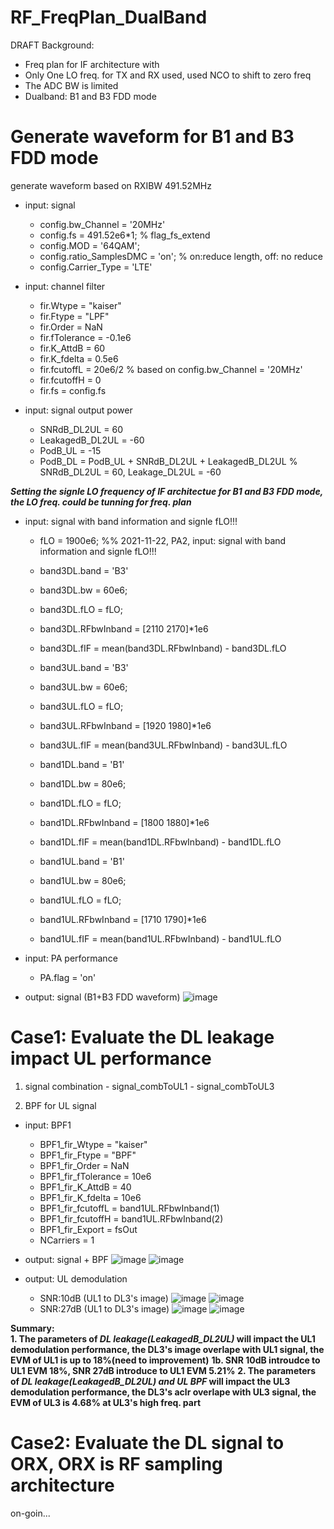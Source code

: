 # RF_FreqPlan_DualBand

DRAFT
Background: 
- Freq plan for IF architecture with 
- Only One LO freq. for TX and RX used, used NCO to shift to zero freq
- The ADC BW is limited
- Dualband: B1 and B3 FDD mode

# Generate waveform for B1 and B3 FDD mode
  generate waveform based on RXIBW 491.52MHz
  - input: signal
    - config.bw_Channel = '20MHz'
    - config.fs = 491.52e6*1; % flag_fs_extend
    - config.MOD = '64QAM';
    - config.ratio_SamplesDMC = 'on'; % on:reduce length, off: no reduce
    - config.Carrier_Type = 'LTE'

 - input: channel filter
    - fir.Wtype = "kaiser"
    - fir.Ftype = "LPF"
    - fir.Order = NaN
    - fir.fTolerance = -0.1e6
    - fir.K_AttdB = 60
    - fir.K_fdelta = 0.5e6
    - fir.fcutoffL = 20e6/2 % based on config.bw_Channel = '20MHz'
    - fir.fcutoffH = 0
    - fir.fs = config.fs

  - input: signal output power
    - SNRdB_DL2UL = 60
    - LeakagedB_DL2UL = -60
    - PodB_UL = -15
    - PodB_DL = PodB_UL + SNRdB_DL2UL + LeakagedB_DL2UL % SNRdB_DL2UL = 60, Leakage_DL2UL = -60

**_Setting the signle LO frequency of IF architectue for B1 and B3 FDD mode, the LO freq. could be tunning for freq. plan_**
  - input: signal with band information and signle fLO!!!
    - fLO = 1900e6; %% 2021-11-22, PA2, input: signal with band information and signle fLO!!!
    
    - band3DL.band = 'B3'
    - band3DL.bw = 60e6;
    - band3DL.fLO = fLO;
    - band3DL.RFbwInband = [2110 2170]*1e6
    - band3DL.fIF = mean(band3DL.RFbwInband) - band3DL.fLO

    - band3UL.band = 'B3'
    - band3UL.bw = 60e6;
    - band3UL.fLO = fLO;
    - band3UL.RFbwInband = [1920 1980]*1e6
    - band3UL.fIF = mean(band3UL.RFbwInband) - band3UL.fLO

    - band1DL.band = 'B1'
    - band1DL.bw = 80e6;
    - band1DL.fLO = fLO;
    - band1DL.RFbwInband = [1800 1880]*1e6
    - band1DL.fIF = mean(band1DL.RFbwInband) - band1DL.fLO

    - band1UL.band = 'B1'
    - band1UL.bw = 80e6;
    - band1UL.fLO = fLO;
    - band1UL.RFbwInband = [1710 1790]*1e6
    - band1UL.fIF = mean(band1UL.RFbwInband) - band1UL.fLO

  - input: PA performance
     - PA.flag = 'on'
 
  - output: signal (B1+B3 FDD waveform)
![image](https://user-images.githubusercontent.com/87049112/143376793-9d1fefa2-5987-4e5e-810e-6fc84f19c938.png)

# Case1: Evaluate the DL leakage impact UL performance
  1. signal combination
    - signal_combToUL1
    - signal_combToUL3

  2. BPF for UL signal
  - input: BPF1
    - BPF1_fir_Wtype = "kaiser"
    - BPF1_fir_Ftype = "BPF"
    - BPF1_fir_Order = NaN
    - BPF1_fir_fTolerance = 10e6
    - BPF1_fir_K_AttdB = 40
    - BPF1_fir_K_fdelta = 10e6
    - BPF1_fir_fcutoffL = band1UL.RFbwInband(1)
    - BPF1_fir_fcutoffH = band1UL.RFbwInband(2)
    - BPF1_fir_Export = fsOut
    - NCarriers = 1
    
- output: signal + BPF
![image](https://user-images.githubusercontent.com/87049112/143377144-dc7a4b84-c4ec-4bae-a10e-9574716ae0cc.png)
![image](https://user-images.githubusercontent.com/87049112/143377591-4879e9ce-de6d-4bbc-9817-eea7a5ed7b1c.png)

- output: UL demodulation
  - SNR:10dB (UL1 to DL3's image)
![image](https://user-images.githubusercontent.com/87049112/143378064-f706f010-5fe0-4001-a483-eb9416cc0711.png)
![image](https://user-images.githubusercontent.com/87049112/143378182-3d5ddde0-607f-48ec-9c61-7a45442cf7d3.png)
  - SNR:27dB (UL1 to DL3's image)
![image](https://user-images.githubusercontent.com/87049112/143387597-b744a83d-46a2-4ae8-9d99-c3bf510cee8d.png)
![image](https://user-images.githubusercontent.com/87049112/143387626-03088424-e85a-4795-b2aa-e1b800943190.png)

**Summary:**        
**1. The parameters of _DL leakage(LeakagedB_DL2UL)_ will impact the UL1 demodulation performance, the DL3's image overlape with UL1 signal, the EVM of UL1 is up to 18%(need to improvement)** 
**1b. SNR 10dB introudce to UL1 EVM 18%, SNR 27dB introduce to UL1 EVM 5.21%**
**2. The parameters of _DL leakage(LeakagedB_DL2UL) and UL BPF_ will impact the UL3 demodulation performance, the DL3's aclr overlape with UL3 signal, the EVM of UL3 is 4.68% at UL3's high freq. part**

# Case2: Evaluate the DL signal to ORX, ORX is RF sampling architecture
on-goin...
